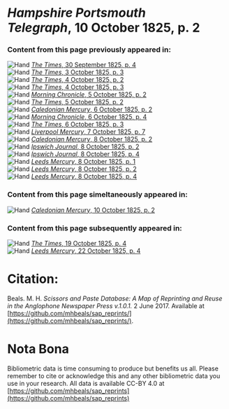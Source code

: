 # *Hampshire Portsmouth Telegraph*, 10 October 1825, p. 2  
  
### Content from this page previously appeared in:  
![Hand](http://scissorsandpaste.net/wp-content/uploads/2017/06/smallhandpointer.png) [*The Times*, 30 September 1825, p. 4](https://mhbeals.github.io/sap_html/The-Times/The-Times-30-September-1825-p-4)  
![Hand](http://scissorsandpaste.net/wp-content/uploads/2017/06/smallhandpointer.png) [*The Times*, 3 October 1825, p. 3](https://mhbeals.github.io/sap_html/The-Times/The-Times-3-October-1825-p-3)  
![Hand](http://scissorsandpaste.net/wp-content/uploads/2017/06/smallhandpointer.png) [*The Times*, 4 October 1825, p. 2](https://mhbeals.github.io/sap_html/The-Times/The-Times-4-October-1825-p-2)  
![Hand](http://scissorsandpaste.net/wp-content/uploads/2017/06/smallhandpointer.png) [*The Times*, 4 October 1825, p. 3](https://mhbeals.github.io/sap_html/The-Times/The-Times-4-October-1825-p-3)  
![Hand](http://scissorsandpaste.net/wp-content/uploads/2017/06/smallhandpointer.png) [*Morning Chronicle*, 5 October 1825, p. 2](https://mhbeals.github.io/sap_html/Morning-Chronicle/Morning-Chronicle-5-October-1825-p-2)  
![Hand](http://scissorsandpaste.net/wp-content/uploads/2017/06/smallhandpointer.png) [*The Times*, 5 October 1825, p. 2](https://mhbeals.github.io/sap_html/The-Times/The-Times-5-October-1825-p-2)  
![Hand](http://scissorsandpaste.net/wp-content/uploads/2017/06/smallhandpointer.png) [*Caledonian Mercury*, 6 October 1825, p. 2](https://mhbeals.github.io/sap_html/Caledonian-Mercury/Caledonian-Mercury-6-October-1825-p-2)  
![Hand](http://scissorsandpaste.net/wp-content/uploads/2017/06/smallhandpointer.png) [*Morning Chronicle*, 6 October 1825, p. 4](https://mhbeals.github.io/sap_html/Morning-Chronicle/Morning-Chronicle-6-October-1825-p-4)  
![Hand](http://scissorsandpaste.net/wp-content/uploads/2017/06/smallhandpointer.png) [*The Times*, 6 October 1825, p. 3](https://mhbeals.github.io/sap_html/The-Times/The-Times-6-October-1825-p-3)  
![Hand](http://scissorsandpaste.net/wp-content/uploads/2017/06/smallhandpointer.png) [*Liverpool Mercury*, 7 October 1825, p. 7](https://mhbeals.github.io/sap_html/Liverpool-Mercury/Liverpool-Mercury-7-October-1825-p-7)  
![Hand](http://scissorsandpaste.net/wp-content/uploads/2017/06/smallhandpointer.png) [*Caledonian Mercury*, 8 October 1825, p. 2](https://mhbeals.github.io/sap_html/Caledonian-Mercury/Caledonian-Mercury-8-October-1825-p-2)  
![Hand](http://scissorsandpaste.net/wp-content/uploads/2017/06/smallhandpointer.png) [*Ipswich Journal*, 8 October 1825, p. 2](https://mhbeals.github.io/sap_html/Ipswich-Journal/Ipswich-Journal-8-October-1825-p-2)  
![Hand](http://scissorsandpaste.net/wp-content/uploads/2017/06/smallhandpointer.png) [*Ipswich Journal*, 8 October 1825, p. 4](https://mhbeals.github.io/sap_html/Ipswich-Journal/Ipswich-Journal-8-October-1825-p-4)  
![Hand](http://scissorsandpaste.net/wp-content/uploads/2017/06/smallhandpointer.png) [*Leeds Mercury*, 8 October 1825, p. 1](https://mhbeals.github.io/sap_html/Leeds-Mercury/Leeds-Mercury-8-October-1825-p-1)  
![Hand](http://scissorsandpaste.net/wp-content/uploads/2017/06/smallhandpointer.png) [*Leeds Mercury*, 8 October 1825, p. 2](https://mhbeals.github.io/sap_html/Leeds-Mercury/Leeds-Mercury-8-October-1825-p-2)  
![Hand](http://scissorsandpaste.net/wp-content/uploads/2017/06/smallhandpointer.png) [*Leeds Mercury*, 8 October 1825, p. 4](https://mhbeals.github.io/sap_html/Leeds-Mercury/Leeds-Mercury-8-October-1825-p-4)  
  
### Content from this page simeltaneously appeared in:  
![Hand](http://scissorsandpaste.net/wp-content/uploads/2017/06/smallhandpointer.png) [*Caledonian Mercury*, 10 October 1825, p. 2](https://mhbeals.github.io/sap_html/Caledonian-Mercury/Caledonian-Mercury-10-October-1825-p-2)  
  
### Content from this page subsequently appeared in:  
![Hand](http://scissorsandpaste.net/wp-content/uploads/2017/06/smallhandpointer.png) [*The Times*, 19 October 1825, p. 4](https://mhbeals.github.io/sap_html/The-Times/The-Times-19-October-1825-p-4)  
![Hand](http://scissorsandpaste.net/wp-content/uploads/2017/06/smallhandpointer.png) [*Leeds Mercury*, 22 October 1825, p. 4](https://mhbeals.github.io/sap_html/Leeds-Mercury/Leeds-Mercury-22-October-1825-p-4)  


# Citation: 

Beals. M. H. *Scissors and Paste Database: A Map of Reprinting and Reuse in the Anglophone Newspaper Press v.1.0.1.* 2 June 2017. Available at [https://github.com/mhbeals/sap_reprints/](https://github.com/mhbeals/sap_reprints/). 

# Nota Bona

Bibliometric data is time consuming to produce but benefits us all. Please remember to cite or acknowledge this and any other bibliometric data you use in your research. All data is available CC-BY 4.0 at [https://github.com/mhbeals/sap_reprints](https://github.com/mhbeals/sap_reprints)